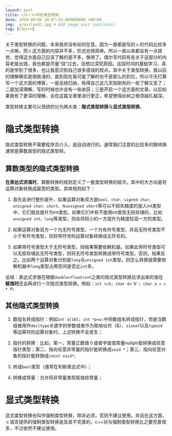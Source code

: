 ```yaml
---
layout: post
title: c与ｃ++中的类型转换
date: 2018-09-08 10:07:24.000000000 +09:00
img:  grassland1.jpg # Add image post (optional)
tag: [c与c++]
---
```

关于类型转换的问题，本来我并没有如何在意。因为一直都是写的ｃ的代码比较多一点嘛，而ｃ这方面的内容并不多，形式也很简单。所以一直以来都会有一点错觉，觉得这方面自己应该了解的差不多，够用了。偶尔写代码有些关于这部分的内容老是出错，我也都是尽量“绕”过去，没想过深究原因。这段时间的基础学习，真的是学到了很多，也让我意识到自己很多错误的观点。其中关于类型转换，我以前的理解确实是很肤浅的，直到现在我可能了解的也不是那么的到位，所以今天打算写一个这方面的博客，一是总结归纳，免得自己这几天刚刚有的一些了解又丢了；二是加深理解，写的时候也许会有一些收获；三是开启一个这方面的文章，以后如果我有了更深的理解，会在这篇文章里进行更正，希望使得此树之根须越扎越深。

类型转换主要可以笼统的分为两大类：**隐式类型转换**与**显式类型转换**。

# 隐式类型转换
隐式类型转换不需要程序员介入，是自动进行的。通常我们注意的比较多的换转换通常是算数类型的隐式类型转。
## 算数类型的隐式类型转换
**在表达式求值时**，算数转换的规则定义了一套类型转换的层次，其中的大方向是将运算对象转换成最宽的类型。具体规则如下：

1. 首先会进行整形提升，如果运算对象双方是`bool、char、signed char、unsigned char、short、与unsigned short`等可以不损失精度的放入int类型中，它们就会提升为int类型。如果它们中有不能用int类型无损存储的，比如`unsigned int、long`等类型，则会将较小的一方提升为精度较高一方的类型。

2. 如果运算对象双方一个为无符号类型，一个为有符号类型，并且无符号类型不小于有符号类型，则将带符号的运算对象转换成无符号的。

3. 如果带符号类型大于无符号类型，则结果需要依赖机器。如果此带符号类型可以无损存储此无符号类型，则将无符号类型转换成带符号类型。否则，结果反之。比如两个运算对象分别是`long`与`unsigned int`类型，则怎么转换就需要依赖机器中`long`类型占用空间是否比`int`多。

总结：表达式求值在根据`double>float>int`之类的隐式类型转换后求出来的值在**赋值时**还会再进行一次隐式类型转换。例如：`int c=5; char d='0'; char a = c + d;`

## 其他隐式类型转换
1. 数组名转成指针：例如`int a[10]; int *p=a;`中将数组名转成指针，但是当数组被用作`decltype`关键字的参数或者作为取地址符（&）、`sizeof`以及`typeid`等运算符的运算对象时，上述转换不会发生；

2. 指针的转换：比如，第一、常量正数值０或者字面值常量nullptr能转换成任意指针类型；第二、指向任意非常量的指针能转换成`void *`；第三、指向任意对象的指针能转换成`const void*`;

3. 转成`bool`类型（通常在判断表达式中）；

4. 转换成常量：允许将非常量类型赋值给常量；

# 显式类型转换
显式类型转换也叫作强制类型转换，除非必须，否则不建议使用。并且在这方面，ｃ语言提供的强制类型转换是及其不完善的，c++对与强制类型转换比之要完善很多，不过依然不建议使用。

